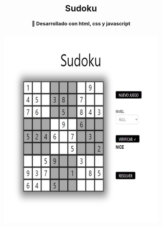 <div id="header" align="center">
    <h1 align="center">Sudoku</h1>
</div>

<div align="center">
    <h3> 🔨 Desarrollado con html, css y javascript</h3>
<div>
<br>
<div align="center">
   <img src="img/sudoku.jpg" width="540" height="613">
</div>
